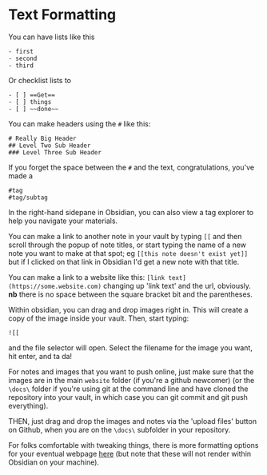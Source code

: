 # Text Formatting 

You can have lists like this

```
- first
- second
- third
```

Or checklist lists to

```
- [ ] ==Get==
- [ ] things
- [ ] ~~done~~
```

You can make headers using the `#` like this:

```
# Really Big Header
## Level Two Sub Header
### Level Three Sub Header
```

If you forget the space between the `#` and the text, congratulations, you've made a 

```
#tag
#tag/subtag
```

In the right-hand sidepane in Obsidian, you can also view a tag explorer to help you navigate your materials.

You can make a link to another note in your vault by typing
``[[`` and then scroll through the popup of note titles, or start typing the name of a new note you want to make at that spot; eg ``[[this note doesn't exist yet]]`` but if I clicked on that link in Obsidian I'd get a new note with that title.

You can make a link to a website like this: `[link text](https://some.website.com)` changing up 'link text' and the url, obviously. **nb** there is no space between the square bracket bit and the parentheses.

Within obsidian, you can drag and drop images right in. This will create a copy of the image inside your vault. Then, start typing:

```
![[ 
```

and the file selector will open. Select the filename for the image you want, hit enter, and ta da!

For notes and images that you want to push online, just make sure that the images are in the main `website` folder (if you're a github newcomer) (or the `\docs\` folder if you're using git at the command line and have cloned the repository into your vault, in which case you can git commit and git push everything). 

THEN, just drag and drop the images and notes via the 'upload files' button on Github, when you are on the `\docs\` subfolder in your repository.

For folks comfortable with tweaking things, there is more formatting options for your eventual webpage [here](https://squidfunk.github.io/mkdocs-material/reference/formatting/#highlighting-changes) (but note that these will not render within Obsidian on your machine).